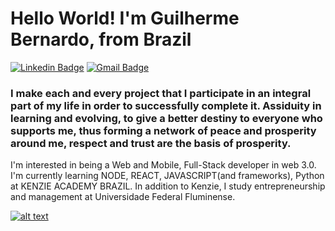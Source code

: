 # Hello World! I'm Guilherme Bernardo, from Brazil

[![Linkedin Badge](https://img.shields.io/badge/-LinkedIn-blue?style=flat&logo=Linkedin&logoColor=white&link=https://www.linkedin.com/in/guilherme-bernardo-da-n%C3%B3brega-282a40189/)](https://www.linkedin.com/in/guilherme-bernardo-da-n%C3%B3brega-282a40189/)
[![Gmail Badge](https://img.shields.io/badge/-Gmail-c14438?style=flat&logo=Gmail&logoColor=white&link=mailto:guilhermebernardo@id.uff.br)](mailto:guilhermebernardo@id.uff.br)

### I make each and every project that I participate in an integral part of my life in order to successfully complete it. Assiduity in learning and evolving, to give a better destiny to everyone who supports me, thus forming a network of peace and prosperity around me, respect and trust are the basis of prosperity.

I'm interested in being a Web and Mobile, Full-Stack developer in web 3.0. I'm currently learning NODE, REACT, JAVASCRIPT(and frameworks), Python at KENZIE ACADEMY BRAZIL.
In addition to Kenzie, I study entrepreneurship and management at Universidade Federal Fluminense.

[![alt text](https://www.codewars.com/users/guilhermebernar/badges/micro)](https://www.codewars.com/users/guilhermebernar/)

